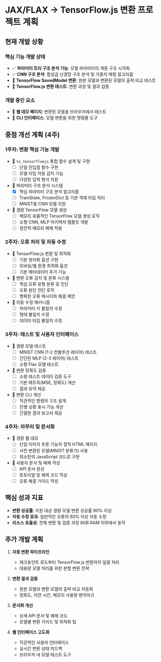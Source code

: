 # JAX/FLAX → TensorFlow.js 변환 프로젝트 계획

## 현재 개발 상황

### 핵심 기능 개발 상태
- ✅ **파라미터 트리 구조 분석 기능**: 모델 파라미터의 계층 구조 시각화
- ✅ **CNN 구조 분석**: 합성곱 신경망 구조 분석 및 가중치 매핑 알고리즘
- 🔄 **TensorFlow SavedModel 변환**: 원본 모델과 변환된 모델의 출력 비교 테스트
- 🔄 **TensorFlow.js 변환 테스트**: 변환 과정 및 결과 검증

### 개발 중인 요소
- 🔄 **웹 데모 페이지**: 변환된 모델을 브라우저에서 테스트
- 🔄 **CLI 인터페이스**: 모델 변환을 위한 명령줄 도구

## 중점 개선 계획 (4주)

### 1주차: 변환 핵심 기능 개발
- 🔄 `to_tensorflowjs` 통합 함수 설계 및 구현
  - [ ] 단일 진입점 함수 구현
  - [ ] 모델 타입 자동 감지 기능
  - [ ] 다양한 입력 형식 지원
- 🔄 파라미터 구조 분석 시스템
  - [x] 핵심 파라미터 구조 분석 알고리즘
  - [ ] TrainState, FrozenDict 등 기본 객체 타입 처리
  - [ ] MNIST용 CNN 모델 지원
- 🔄 경량 TensorFlow 모델 생성
  - [ ] 메모리 효율적인 TensorFlow 모델 생성 로직
  - [ ] 소형 CNN, MLP 아키텍처 템플릿 개발
  - [ ] 점진적 메모리 해제 적용

### 2주차: 오류 처리 및 자동 수정
- 🔄 TensorFlow.js 변환 및 최적화
  - [ ] 기본 양자화 옵션 구현
  - [ ] 모바일/웹 환경 최적화 옵션
  - [ ] 기본 메타데이터 추가 기능
- 🔄 변환 오류 감지 및 분류 시스템
  - [ ] 핵심 오류 유형 분류 및 진단
  - [ ] 오류 원인 진단 로직
  - [ ] 명확한 오류 메시지와 해결 제안
- 🔄 자동 수정 메커니즘
  - [ ] 파라미터 키 불일치 수정
  - [ ] 형태 불일치 수정
  - [ ] 데이터 타입 불일치 수정

### 3주차: 테스트 및 사용자 인터페이스
- 🔄 경량 모델 테스트
  - [ ] MNIST CNN (1-2 컨볼루션 레이어) 테스트
  - [ ] 간단한 MLP (2-3 레이어) 테스트
  - [ ] 소형 Flax 모델 테스트
- 🔄 변환 정확도 검증
  - [ ] 소량 테스트 데이터 검증 도구
  - [ ] 기본 메트릭(MSE, 정확도) 계산
  - [ ] 결과 요약 제공
- 🔄 변환 CLI 개선
  - [ ] 직관적인 명령어 구조 설계
  - [ ] 진행 상황 표시 기능 개선
  - [ ] 간결한 결과 보고서 제공

### 4주차: 마무리 및 문서화
- 🔄 경량 웹 데모
  - [ ] 단일 이미지 추론 기능의 정적 HTML 페이지
  - [ ] 사전 변환된 모델(MNIST 분류기) 사용
  - [ ] 최소한의 JavaScript 코드로 구현
- 🔄 사용자 문서 및 예제 작성
  - [ ] API 문서 완성
  - [ ] 튜토리얼 및 예제 코드 작성
  - [ ] 오류 해결 가이드 작성

## 핵심 성과 지표
- **변환 성공률**: 지원 대상 경량 모델 변환 성공률 90% 이상
- **자동 수정 효과**: 일반적인 오류의 60% 이상 자동 수정
- **리소스 효율성**: 전체 변환 및 검증 과정 8GB RAM 이하에서 동작

## 추가 개발 계획

1. **자동 변환 파이프라인**
   - 체크포인트 로드부터 TensorFlow.js 변환까지 일괄 처리
   - 대용량 모델 처리를 위한 분할 변환 전략

2. **변환 결과 검증**
   - 원본 모델과 변환 모델의 출력 비교 자동화
   - 정확도, 지연 시간, 메모리 사용량 벤치마크

3. **문서화 개선**
   - 상세 API 문서 및 예제 코드
   - 모델별 변환 가이드 및 최적화 팁

4. **웹 인터페이스 고도화**
   - 직관적인 사용자 인터페이스
   - 실시간 변환 상태 피드백
   - 브라우저 내 모델 테스트 도구 